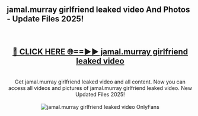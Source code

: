 <h2>jamal.murray girlfriend leaked video And Photos - Update Files 2025!</h2>
<br>
<div align="center">
<h2><a href="https://betterlinks.top/A2PfLJ" rel="nofollow">🔴 CLICK HERE 🌐==►► jamal.murray girlfriend leaked video</a></h2>
<br>
Get jamal.murray girlfriend leaked video and all content. Now you can access all videos and pictures of jamal.murray girlfriend leaked video. New Updated Files 2025!
<br>
<br>
<a href="https://betterlinks.top/A2PfLJ" rel="nofollow" data-target="animated-image.originalLink"><img src="https://i.imgur.com/dJHk4Zq.gif" alt="jamal.murray girlfriend leaked video OnlyFans" style="max-width: 100%; display: inline-block;" data-target="animated-image.originalImage"></a>
</div>
<br>